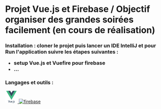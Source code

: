 <h1 align="left">Projet Vue.js et Firebase / Objectif organiser des grandes soirées facilement (en cours de réalisation)</h1>

<h3 align="left">Installation : cloner le projet puis lancer un IDE IntelliJ et pour Run l'application suivre les étapes suivantes :  

  - setup Vue.js et Vuefire pour firebase
  - ...
</h3>

<h3 align="left">Langages et outils :</h3>
<p align="left">
  <a href="https://vuejs.org/" target="_blank" rel="noreferrer"> <img src="https://raw.githubusercontent.com/devicons/devicon/master/icons/vuejs/vuejs-original-wordmark.svg" alt="vuejs" width="40" height="40"/> </a>
  <a href="https://firebase.google.com/" target="_blank" rel="noreferrer"> <img src="https://www.vectorlogo.zone/logos/firebase/firebase-icon.svg" alt="firebase" width="40" height="40"/> </a>
</p>
